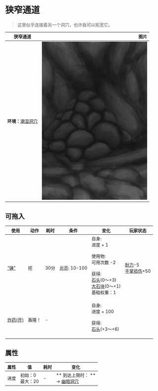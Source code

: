 # 狭窄通道  
> 这里似乎连接着另一个洞穴，也许我可以拓宽它。  
  
  狭窄通道  |   图片   
 ----  |  ----:   
 **环境：**[潮湿洞穴](DampChamber.md)  |  ![](Sprite/CaveCollapsed.png)   
  
## 可拖入  
使用  |  动作  |  耗时  |  条件  |  变化  |  玩家状态  
----  |  ----  |  ----  |  ----  |  ----  |  ----  
[“锤”](tag_Hammer.md)  |  挖  |  30分  |  [光亮](Light.md): 10-100  |  自身:<br>进度 + 1<br><br>使用物:<br>可用次数  -2<br><br>获得:<br>[石头](Stone.md)(0～+3)<br>[大石块](StoneHeavy.md)(0～+1)<br>基础权重：1<br><br>  |  [耐力](Stamina.md)-5<br>[手掌损伤](HandDamage.md)+50  
[炸药(开)](DynamiteOn.md)  |  轰隆！  |  -  |    |  自身:<br>进度 + 100<br><br>获得:<br>[石头](Stone.md)(+3～+6)<br><br>  |    
## 属性   
属性  |  值  |  耗时  |  变化  
----  |  ----  |  ----  |  ----  
进度  |  初始：0<br>最大：20  |  -  |  ** 到达上限时： **<br>→ [幽暗洞穴](DarkCaveCaveEntrance.md)  
